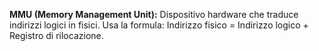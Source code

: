 **MMU (Memory Management Unit):** Dispositivo hardware che traduce indirizzi logici in fisici. Usa la formula: Indirizzo fisico = Indirizzo logico + Registro di rilocazione.